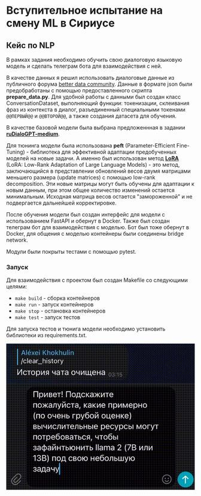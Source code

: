 # Вступительное испытание на смену ML в Сириусе
Кейс по NLP
---

В рамках задания необходимо обучить свою диалоговую языковую модель и сделать телеграм бота для взаимодействия с ней.

В качестве данных я решил использовать диалоговые данные из публичного форума [better data community](https://t.me/betterdatacommunity). Данные в формате json были предобработаны с помощью предоставленного скрипта **prepare_data.py**. Для удобной работы с данными был создан класс ConversationDataset, выполняющий функции: токенизации, склеивания фраз из контекста в диалог, разъединенный специальными токенами `@@ПЕРВЫЙ@@` и `@@ВТОРОЙ@@`, а также создания датасета для обучения.

В качестве базовой модели была выбрана предложеннная в задании [**ruDialoGPT-medium**](https://huggingface.co/tinkoff-ai/ruDialoGPT-medium).

Для тюнинга модели была использована **peft** (Parameter-Efficient Fine-Tuning) - библиотека для эффективной адаптации предобученных моделей на новые задачи. А именно был использован метод [**LoRA**](https://arxiv.org/abs/2106.09685) (LoRA: Low-Rank Adaptation of Large Language Models) - это метод, заключающийся в представлении обновлений весов двумя матрицами меньшего размера (update matrices) с помощью low-rank decomposition. Эти новые матрицы могут быть обучены для адаптации к новым данным, при этом общее количество изменений остается минимальным. Исходная матрица весов остается "замороженной" и не подвергается дальнейшей корректировке. 

После обучения модели был создан интерфейс для модели с использованием FastAPI и обернут в Docker. Также был создан телеграм бот для взаимодействия с моделью. Бот был тоже обернут в Docker, для общения с моделью контейнеры были соединены bridge network. 

Модули были покрыты тестами с помощью pytest. 

### Запуск
Для взаимодействия с проектом был создан Makefile со следующими целями:
- `make build` - сборка контейнеров
- `make run` - запуск контейнеров
- `make stop` - остановка контейнеров
- `make test` - запуск тестов

Для запуска тестов и тюнига модели необходимо установить библиотеки из requirements.txt.

![bot_gif](misc/bot.gif)